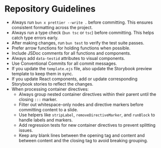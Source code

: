 # Repository Guidelines

- Always run `bun x prettier --write .` before committing. This ensures consistent formatting across the project.
- Always run a type check (`bun tsc` or `tsc`) before committing. This helps catch type errors early.
- After making changes, run `bun test` to verify the test suite passes.
- Prefer arrow functions for holding functions when possible.
- Include JSDoc comments for all functions and components.
- Always add `data-testid` attributes to visual components.
- Use Conventional Commits for all commit messages.
- If you update the `template.ejs` file, also update the Storybook preview template to keep them in sync.
- If you update React components, add or update corresponding Storybook stories to reflect the changes.
- When processing container directives:
  - Always group nested container directives within their parent until the closing `:::` marker.
  - Filter out whitespace-only nodes and directive markers before committing content to a slide.
  - Use helpers like `stripLabel`, `removeDirectiveMarker`, and `runBlock` to handle labels and markers.
  - Add regression tests for new container directives to prevent splitting issues.
  - Keep any blank lines between the opening tag and content and between content and the closing tag to avoid breaking grouping.

